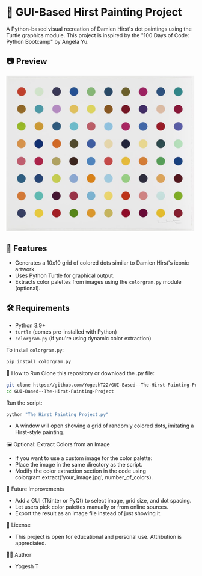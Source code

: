 # 🎨 GUI-Based Hirst Painting Project

A Python-based visual recreation of Damien Hirst's dot paintings using the Turtle graphics module. This project is inspired by the "100 Days of Code: Python Bootcamp" by Angela Yu.

## 📷 Preview

<img src="src.jpg" alt="Screenshot of Hirst Painting Output" width="500">

## 📌 Features

- Generates a 10x10 grid of colored dots similar to Damien Hirst's iconic artwork.
- Uses Python Turtle for graphical output.
- Extracts color palettes from images using the `colorgram.py` module (optional).

## 🛠 Requirements

- Python 3.9+
- `turtle` (comes pre-installed with Python)
- `colorgram.py` (if you're using dynamic color extraction)

To install `colorgram.py`:
  ```bash
pip install colorgram.py
```
🚀 How to Run
Clone this repository or download the .py file:
```bash
git clone https://github.com/YogeshT22/GUI-Based--The-Hirst-Painting-Project.git
cd GUI-Based--The-Hirst-Painting-Project
```

Run the script:
```bash
python "The Hirst Painting Project.py"
```
- A window will open showing a grid of randomly colored dots, imitating a Hirst-style painting.

🖼 Optional: Extract Colors from an Image
- If you want to use a custom image for the color palette:
- Place the image in the same directory as the script.
- Modify the color extraction section in the code using colorgram.extract('your_image.jpg', number_of_colors).

🔧 Future Improvements
- Add a GUI (Tkinter or PyQt) to select image, grid size, and dot spacing.
- Let users pick color palettes manually or from online sources.
- Export the result as an image file instead of just showing it.

📄 License
- This project is open for educational and personal use. Attribution is appreciated.

🙋‍♂️ Author
- Yogesh T
